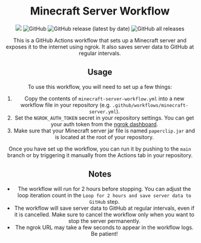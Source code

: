 <div align="center">
<h1>Minecraft Server Workflow</h1>

<img src="https://img.shields.io/badge/build-passing-brightgreen">
<img alt="GitHub" src="https://img.shields.io/github/license/haz3d/PMC-SERVER">
<img alt="GitHub release (latest by date)" src="https://img.shields.io/github/v/release/haz3d/PMC-SERVER">
<img alt="GitHub all releases" src="https://img.shields.io/github/downloads/haz3$/PMC-SERVER/total">

This is a GitHub Actions workflow that sets up a Minecraft server and exposes it to the internet using ngrok. It also saves server data to GitHub at regular intervals.

## Usage

To use this workflow, you will need to set up a few things:

1. Copy the contents of `minecraft-server-workflow.yml` into a new workflow file in your repository (e.g. `.github/workflows/minecraft-server.yml`).
2. Set the `NGROK_AUTH_TOKEN` secret in your repository settings. You can get your auth token from the [ngrok dashboard](https://dashboard.ngrok.com/get-started/your-authtoken).
3. Make sure that your Minecraft server jar file is named `paperclip.jar` and is located at the root of your repository.

Once you have set up the workflow, you can run it by pushing to the `main` branch or by triggering it manually from the Actions tab in your repository.

## Notes

- The workflow will run for 2 hours before stopping. You can adjust the loop iteration count in the `Loop for 2 hours and save server data to GitHub` step.
- The workflow will save server data to GitHub at regular intervals, even if it is cancelled. Make sure to cancel the workflow only when you want to stop the server permanently.
- The ngrok URL may take a few seconds to appear in the workflow logs. Be patient!
</div>
